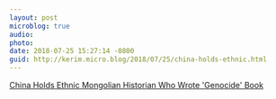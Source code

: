 ```yaml
---
layout: post
microblog: true
audio: 
photo: 
date: 2018-07-25 15:27:14 -0800
guid: http://kerim.micro.blog/2018/07/25/china-holds-ethnic.html
---
```

[China Holds Ethnic Mongolian Historian Who Wrote 'Genocide' Book](https://www.rfa.org/english/news/china/mongolian-historian-07232018123931.html)
